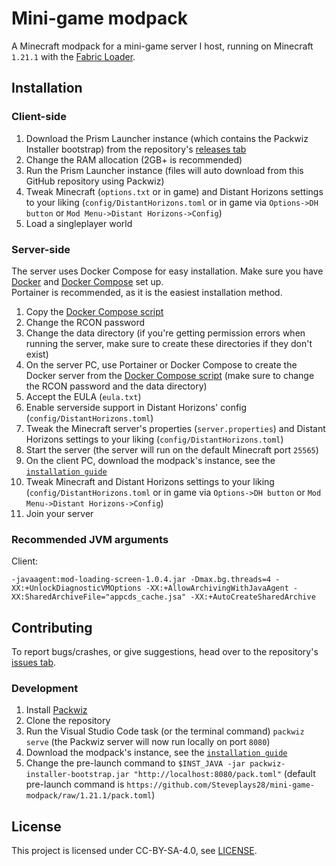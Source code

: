 # Mini-game modpack

A Minecraft modpack for a mini-game server I host, running on Minecraft `1.21.1` with the [Fabric Loader](https://fabricmc.net).  

## Installation

### Client-side

1. Download the Prism Launcher instance (which contains the Packwiz Installer bootstrap) from the repository's [releases tab](https://github.com/Steveplays28/mini-game-modpack/releases/latest)
2. Change the RAM allocation (2GB+ is recommended)
3. Run the Prism Launcher instance (files will auto download from this GitHub repository using Packwiz)
4. Tweak Minecraft (`options.txt` or in game) and Distant Horizons settings to your liking (`config/DistantHorizons.toml` or in game via `Options->DH button` or `Mod Menu->Distant Horizons->Config`)
5. Load a singleplayer world

### Server-side

The server uses Docker Compose for easy installation. Make sure you have [Docker](https://www.docker.com) and [Docker Compose](https://docs.docker.com/compose) set up.  
Portainer is recommended, as it is the easiest installation method.

1. Copy the [Docker Compose script](docker-compose.yaml)
2. Change the RCON password
3. Change the data directory (if you're getting permission errors when running the server, make sure to create these directories if they don't exist)
4. On the server PC, use Portainer or Docker Compose to create the Docker server from the [Docker Compose script](docker-compose.yaml) (make sure to change the RCON password and the data directory)
5. Accept the EULA (`eula.txt`)
6. Enable serverside support in Distant Horizons' config (`config/DistantHorizons.toml`)
7. Tweak the Minecraft server's properties (`server.properties`) and Distant Horizons settings to your liking (`config/DistantHorizons.toml`)
8. Start the server (the server will run on the default Minecraft port `25565`)
9. On the client PC, download the modpack's instance, see the [`installation guide`](#client-side)
10. Tweak Minecraft and Distant Horizons settings to your liking (`config/DistantHorizons.toml` or in game via `Options->DH button` or `Mod Menu->Distant Horizons->Config`)
11. Join your server

### Recommended JVM arguments

Client:

```jvm_args
-javaagent:mod-loading-screen-1.0.4.jar -Dmax.bg.threads=4 -XX:+UnlockDiagnosticVMOptions -XX:+AllowArchivingWithJavaAgent -XX:SharedArchiveFile="appcds_cache.jsa" -XX:+AutoCreateSharedArchive
```

## Contributing

To report bugs/crashes, or give suggestions, head over to the repository's [issues tab](https://github.com/Steveplays28/mini-game-modpack/issues).

### Development

1. Install [Packwiz](https://packwiz.infra.link/installation/)
2. Clone the repository
3. Run the Visual Studio Code task (or the terminal command) `packwiz serve` (the Packwiz server will now run locally on port `8080`)
4. Download the modpack's instance, see the [`installation guide`](#installation)
5. Change the pre-launch command to `$INST_JAVA -jar packwiz-installer-bootstrap.jar "http://localhost:8080/pack.toml"` (default pre-launch command is `https://github.com/Steveplays28/mini-game-modpack/raw/1.21.1/pack.toml`)

## License

This project is licensed under CC-BY-SA-4.0, see [LICENSE](LICENSE).
